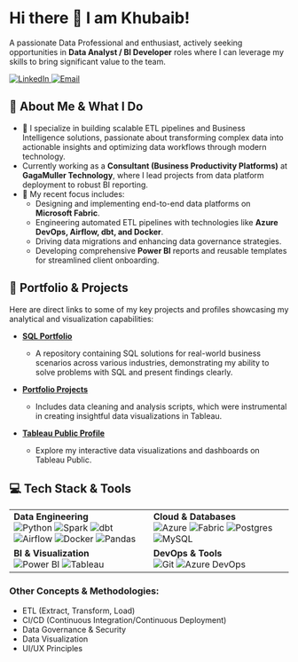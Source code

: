 # Hi there 👋 I am Khubaib!

A passionate Data Professional and enthusiast, actively seeking opportunities in **Data Analyst / BI Developer** roles where I can leverage my skills to bring significant value to the team.

<a href="your-linkedin-profile-url" target="_blank">
  <img
    src="https://img.shields.io/badge/LinkedIn-0077B5?style=for-the-badge&logo=linkedin&logoColor=white"
    alt="LinkedIn"
  />
</a>
<a href="mailto:hi@khubaib-ehsan.com">
  <img
    src="https://img.shields.io/badge/Email-D14836?style=for-the-badge&logo=gmail&logoColor=white"
    alt="Email"
  />
</a>


## 🎯 About Me & What I Do

-   🔭 I specialize in building scalable ETL pipelines and Business Intelligence solutions, passionate about transforming complex data into actionable insights and optimizing data workflows through modern technology.
-   Currently working as a **Consultant (Business Productivity Platforms)** at **GagaMuller Technology**, where I lead projects from data platform deployment to robust BI reporting.
-   🌱 My recent focus includes:
    -   Designing and implementing end-to-end data platforms on **Microsoft Fabric**.
    -   Engineering automated ETL pipelines with technologies like **Azure DevOps, Airflow, dbt, and Docker**.
    -   Driving data migrations and enhancing data governance strategies.
    -   Developing comprehensive **Power BI** reports and reusable templates for streamlined client onboarding.

## 📂 Portfolio & Projects

Here are direct links to some of my key projects and profiles showcasing my analytical and visualization capabilities:

-   **[SQL Portfolio](https://github.com/khubaib-binehsan/sql-08-week-challenge)**
    -   A repository containing SQL solutions for real-world business scenarios across various industries, demonstrating my ability to solve problems with SQL and present findings clearly.

-   **[Portfolio Projects](https://github.com/khubaib-binehsan/portfolio-projects)**
    -   Includes data cleaning and analysis scripts, which were instrumental in creating insightful data visualizations in Tableau.

-   **[Tableau Public Profile](https://public.tableau.com/app/profile/khubaib6949/vizzes)**
    -   Explore my interactive data visualizations and dashboards on Tableau Public.

## 💻 Tech Stack & Tools

<table>
  <tr>
    <td valign="top" width="50%">
      <strong>Data Engineering</strong><br>
      <img src="https://img.shields.io/badge/Python-3776AB?style=for-the-badge&logo=python&logoColor=white" alt="Python">
      <img src="https://img.shields.io/badge/Apache_Spark-E25A1C?style=for-the-badge&logo=apache-spark&logoColor=white" alt="Spark">
      <img src="https://img.shields.io/badge/dbt-FF694B?style=for-the-badge&logo=dbt&logoColor=white" alt="dbt">
      <img src="https://img.shields.io/badge/Apache_Airflow-017CEE?style=for-the-badge&logo=apache-airflow&logoColor=white" alt="Airflow">
      <img src="https://img.shields.io/badge/Docker-2496ED?style=for-the-badge&logo=docker&logoColor=white" alt="Docker">
      <img src="https://img.shields.io/badge/Pandas-150458?style=for-the-badge&logo=pandas&logoColor=white" alt="Pandas">
    </td>
    <td valign="top" width="50%">
      <strong>Cloud & Databases</strong><br>
      <img src="https://img.shields.io/badge/Microsoft_Azure-0078D4?style=for-the-badge&logo=microsoft-azure&logoColor=white" alt="Azure">
      <img src="https://img.shields.io/badge/Microsoft_Fabric-6A00FF?style=for-the-badge&logo=microsoft&logoColor=white" alt="Fabric">
      <img src="https://img.shields.io/badge/PostgreSQL-4169E1?style=for-the-badge&logo=postgresql&logoColor=white" alt="Postgres">
      <img src="https://img.shields.io/badge/MySQL-4479A1?style=for-the-badge&logo=mysql&logoColor=white" alt="MySQL">
    </td>
  </tr>
  <tr>
    <td valign="top" width="50%">
      <strong>BI & Visualization</strong><br>
      <img src="https://img.shields.io/badge/Power_BI-F2C811?style=for-the-badge&logo=power-bi&logoColor=black" alt="Power BI">
      <img src="https://img.shields.io/badge/Tableau-E97627?style=for-the-badge&logo=tableau&logoColor=white" alt="Tableau">
    </td>
    <td valign="top" width="50%">
      <strong>DevOps & Tools</strong><br>
      <img src="https://img.shields.io/badge/Git-F05032?style=for-the-badge&logo=git&logoColor=white" alt="Git">
      <img src="https://img.shields.io/badge/Azure_DevOps-0078D4?style=for-the-badge&logo=azure-devops&logoColor=white" alt="Azure DevOps">
    </td>
  </tr>
</table>

### Other Concepts & Methodologies:
-   ETL (Extract, Transform, Load)
-   CI/CD (Continuous Integration/Continuous Deployment)
-   Data Governance & Security
-   Data Visualization
-   UI/UX Principles


<!-- Replace `your-github-username` with your actual GitHub username 
## 📊 GitHub Stats
[![Khubaib's GitHub Stats](https://github-readme-stats.vercel.app/api?username=khubaib-binehsan&show_icons=true&theme=radical&hide_border=true&rank_icon=github)](https://github.com/anuraghazra/github-readme-stats)
[![Top Langs](https://github-readme-stats.vercel.app/api/top-langs/?username=khubaib-binehsan&layout=compact&theme=radical&hide_border=true)](https://github.com/anuraghazra/github-readme-stats)
-->
<!--
**khubaib-binehsan/khubaib-binehsan** is a ✨ _special_ ✨ repository because its `README.md` (this file) appears on your GitHub profile.

Here are some ideas to get you started:

- 🔭 I’m currently working on ...
- 🌱 I’m currently learning ...
- 👯 I’m looking to collaborate on ...
- 🤔 I’m looking for help with ...
- 💬 Ask me about ...
- 📫 How to reach me: ...
- 😄 Pronouns: ...
- ⚡ Fun fact: ...
-->
